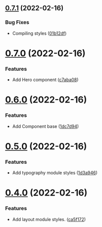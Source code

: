 ## [0.7.1](https://github.com/jacecotton/tcds/compare/v0.7.0...v0.7.1) (2022-02-16)


### Bug Fixes

* Compiling styles ([01b12df](https://github.com/jacecotton/tcds/commit/01b12dff4fd98e21b0f72d08c396c9454af7e4b6))



# [0.7.0](https://github.com/jacecotton/tcds/compare/v0.6.0...v0.7.0) (2022-02-16)


### Features

* Add Hero component ([c7aba08](https://github.com/jacecotton/tcds/commit/c7aba08763be788c21e9868bb2745842ad83526b))



# [0.6.0](https://github.com/jacecotton/tcds/compare/v0.5.0...v0.6.0) (2022-02-16)


### Features

* Add Component base ([1dc7d94](https://github.com/jacecotton/tcds/commit/1dc7d94ee362365dc745c9abacd54e403c152680))



# [0.5.0](https://github.com/jacecotton/tcds/compare/v0.4.0...v0.5.0) (2022-02-16)


### Features

* Add typography module styles ([1d3a946](https://github.com/jacecotton/tcds/commit/1d3a946a623c8f96d08823e6d3ec43c8a5a3608a))



# [0.4.0](https://github.com/jacecotton/tcds/compare/v0.3.0...v0.4.0) (2022-02-16)


### Features

* Add layout module styles. ([ca5f172](https://github.com/jacecotton/tcds/commit/ca5f172a5aa3e9fba98a148ac6d893920c5668cd))



